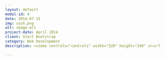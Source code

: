 ```yaml
---
layout: default
modal-id: 4
date: 2014-07-15
img: sush.png
alt: image-alt
project-date: April 2014
client: Start Bootstrap
category: Web Development
description: <video controls="controls" width="320" height="240" src="https://www.github.com/patrickjohncyh/patrickjohncyh.github.io/blob/master/vids/sush_demo.mov"></video>

---
```

